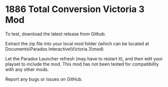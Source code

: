 # 1886 Total Conversion Victoria 3 Mod

To test, download the latest release from Github.

Extract the zip file into your local mod folder (which can be located at Documents\Paradox Interactive\Victoria 3\mod)

Let the Paradox Launcher refresh (may have to restart it), and then edit your playset to include the mod. This mod has not been tested for compatibility with any other mods.

Report any bugs or issues on GitHub.
